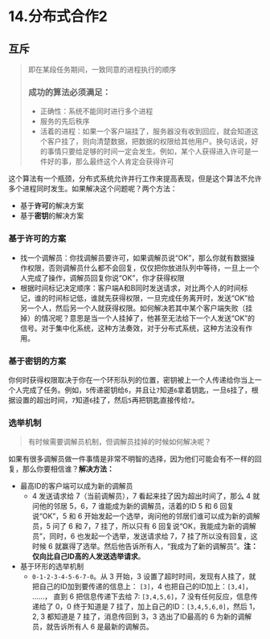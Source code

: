 # 14.分布式合作2

## 互斥

> 即在某段任务期间，一致同意的进程执行的顺序
>
> ### 成功的算法必须满足：
>
> * 正确性：系统不能同时进行多个进程
> * 服务的先后秩序
> * 活着的进程：如果一个客户端挂了，服务器没有收到回应，就会知道这个客户挂了，则向清楚数据，把数据的权限给其他用户。换句话说，好的事情只要给足够的时间一定会发生。例如，某个人获得进入许可是一件好的事，那么最终这个人肯定会获得许可

这个算法有一个瓶颈，分布式系统允许并行工作来提高表现，但是这个算法不允许多个进程同时发生。如果解决这个问题呢？两个方法：

* 基于**许可**的解决方案
* 基于**密钥**的解决方案

### 基于许可的方案

* 找一个调解员：你找调解员要许可，如果调解员说“OK”，那么你就有数据操作权限，否则调解员什么都不会回复，仅仅把你放进队列中等待，一旦上一个人完成了操作，调解员回复你说“OK”，你才获得权限
* 根据时间标记决定顺序：客户端A和B同时发送请求，对比两个人的时间标记，谁的时间标记低，谁就先获得权限，一旦完成任务离开时，发送“OK”给另一个人，然后另一个人就获得权限。如何解决若其中某个客户端失败（挂掉）的情况呢？意思是当一个人挂掉了，他甚至无法给下一个人发送“OK”的信号。对于集中化系统，这种方法奏效，对于分布式系统，这种方法没有作用。

### 基于密钥的方案

你何时获得权限取决于你在一个环形队列的位置，密钥被上一个人传递给你当上一个人完成了任务。例如，`5`传递密钥给`6`，并且让`7`知道`6`拿着钥匙，一旦`6`挂了，根据设置的超出时间，`7`知道`6`挂了，然后`5`再把钥匙直接传给`7`。

### 选举机制

> 有时候需要调解员机制，但调解员挂掉的时候如何解决呢？

如果有很多调解员做一件事情是非常不明智的选择，因为他们可能会有不一样的回复，那么你要相信谁？**解决方法：**

* 最高ID的客户端可以成为新的调解员
  * 4 发送请求给 7（当前调解员），7 看起来挂了因为超出时间了，那么 4 就问他的邻居 5，6，7 谁能成为新的调解员，活着的ID 5 和 6 回复说“OK”，5 和 6 开始发起一个选举，询问他的邻居们谁可以成为新的调解员，5 问了 6 和 7，7 挂了，所以只有 6 回复说“OK，我能成为新的调解员”，同时，6 也发起一个选举，发送请求给 7，7 挂了所以没有回复，这时候 6 就赢得了选举。然后他告诉所有人，“我成为了新的调解员”。**注：仅向比自己ID高的人发送选举请求**。
* 基于环形的选举机制
  * `0-1-2-3-4-5-6-7-0`。从 3 开始，3 设置了超时时间，发现有人挂了，就把自己的ID加到要传递的信息上： `[3]`，4 也把自己的ID加上：`[3,4]`， ……， 直到 6 把信息传递下去给 7: `[3,4,5,6]`，7 没有任何反应，信息传递给了 0，0 终于知道是 7 挂了，加上自己的ID：`[3,4,5,6,0]`，然后 1，2, 3 都知道是 7 挂了，消息传回到 3，3 选出了ID最高的 6 为新的调解员，就告诉所有人 6 是最新的调解员。 

